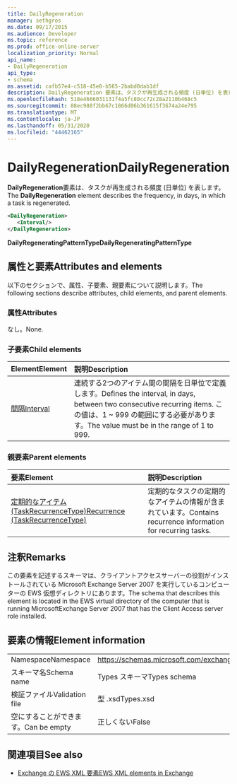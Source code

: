 ```yaml
---
title: DailyRegeneration
manager: sethgros
ms.date: 09/17/2015
ms.audience: Developer
ms.topic: reference
ms.prod: office-online-server
localization_priority: Normal
api_name:
- DailyRegeneration
api_type:
- schema
ms.assetid: cafb57e4-c518-45e0-b565-2babd0dab1df
description: DailyRegeneration 要素は、タスクが再生成される頻度 (日単位) を表します。
ms.openlocfilehash: 518e4666031131f4a5fc80cc72c28a2110b468c5
ms.sourcegitcommit: 88ec988f2bb67c1866d06b361615f3674a24e795
ms.translationtype: MT
ms.contentlocale: ja-JP
ms.lasthandoff: 05/31/2020
ms.locfileid: "44462165"
---
```

# <a name="dailyregeneration"></a><span data-ttu-id="806e2-103">DailyRegeneration</span><span class="sxs-lookup"><span data-stu-id="806e2-103">DailyRegeneration</span></span>

<span data-ttu-id="806e2-104">**DailyRegeneration**要素は、タスクが再生成される頻度 (日単位) を表します。</span><span class="sxs-lookup"><span data-stu-id="806e2-104">The **DailyRegeneration** element describes the frequency, in days, in which a task is regenerated.</span></span> 
  
```xml
<DailyRegeneration>
   <Interval/>
</DailyRegeneration>
```

<span data-ttu-id="806e2-105">**DailyRegeneratingPatternType**</span><span class="sxs-lookup"><span data-stu-id="806e2-105">**DailyRegeneratingPatternType**</span></span>

## <a name="attributes-and-elements"></a><span data-ttu-id="806e2-106">属性と要素</span><span class="sxs-lookup"><span data-stu-id="806e2-106">Attributes and elements</span></span>

<span data-ttu-id="806e2-107">以下のセクションで、属性、子要素、親要素について説明します。</span><span class="sxs-lookup"><span data-stu-id="806e2-107">The following sections describe attributes, child elements, and parent elements.</span></span>
  
### <a name="attributes"></a><span data-ttu-id="806e2-108">属性</span><span class="sxs-lookup"><span data-stu-id="806e2-108">Attributes</span></span>

<span data-ttu-id="806e2-109">なし。</span><span class="sxs-lookup"><span data-stu-id="806e2-109">None.</span></span>
  
### <a name="child-elements"></a><span data-ttu-id="806e2-110">子要素</span><span class="sxs-lookup"><span data-stu-id="806e2-110">Child elements</span></span>

|<span data-ttu-id="806e2-111">**Element**</span><span class="sxs-lookup"><span data-stu-id="806e2-111">**Element**</span></span>|<span data-ttu-id="806e2-112">**説明**</span><span class="sxs-lookup"><span data-stu-id="806e2-112">**Description**</span></span>|
|:-----|:-----|
|[<span data-ttu-id="806e2-113">間隔</span><span class="sxs-lookup"><span data-stu-id="806e2-113">Interval</span></span>](interval.md) <br/> |<span data-ttu-id="806e2-114">連続する2つのアイテム間の間隔を日単位で定義します。</span><span class="sxs-lookup"><span data-stu-id="806e2-114">Defines the interval, in days, between two consecutive recurring items.</span></span> <span data-ttu-id="806e2-115">この値は、1 ~ 999 の範囲にする必要があります。</span><span class="sxs-lookup"><span data-stu-id="806e2-115">The value must be in the range of 1 to 999.</span></span>  <br/> |
   
### <a name="parent-elements"></a><span data-ttu-id="806e2-116">親要素</span><span class="sxs-lookup"><span data-stu-id="806e2-116">Parent elements</span></span>

|<span data-ttu-id="806e2-117">**要素**</span><span class="sxs-lookup"><span data-stu-id="806e2-117">**Element**</span></span>|<span data-ttu-id="806e2-118">**説明**</span><span class="sxs-lookup"><span data-stu-id="806e2-118">**Description**</span></span>|
|:-----|:-----|
|[<span data-ttu-id="806e2-119">定期的なアイテム (TaskRecurrenceType)</span><span class="sxs-lookup"><span data-stu-id="806e2-119">Recurrence (TaskRecurrenceType)</span></span>](recurrence-taskrecurrencetype.md) <br/> |<span data-ttu-id="806e2-120">定期的なタスクの定期的なアイテムの情報が含まれています。</span><span class="sxs-lookup"><span data-stu-id="806e2-120">Contains recurrence information for recurring tasks.</span></span>  <br/> |
   
## <a name="remarks"></a><span data-ttu-id="806e2-121">注釈</span><span class="sxs-lookup"><span data-stu-id="806e2-121">Remarks</span></span>

<span data-ttu-id="806e2-122">この要素を記述するスキーマは、クライアントアクセスサーバーの役割がインストールされている Microsoft Exchange Server 2007 を実行しているコンピューターの EWS 仮想ディレクトリにあります。</span><span class="sxs-lookup"><span data-stu-id="806e2-122">The schema that describes this element is located in the EWS virtual directory of the computer that is running MicrosoftExchange Server 2007 that has the Client Access server role installed.</span></span>
  
## <a name="element-information"></a><span data-ttu-id="806e2-123">要素の情報</span><span class="sxs-lookup"><span data-stu-id="806e2-123">Element information</span></span>

|||
|:-----|:-----|
|<span data-ttu-id="806e2-124">Namespace</span><span class="sxs-lookup"><span data-stu-id="806e2-124">Namespace</span></span>  <br/> |https://schemas.microsoft.com/exchange/services/2006/types  <br/> |
|<span data-ttu-id="806e2-125">スキーマ名</span><span class="sxs-lookup"><span data-stu-id="806e2-125">Schema name</span></span>  <br/> |<span data-ttu-id="806e2-126">Types スキーマ</span><span class="sxs-lookup"><span data-stu-id="806e2-126">Types schema</span></span>  <br/> |
|<span data-ttu-id="806e2-127">検証ファイル</span><span class="sxs-lookup"><span data-stu-id="806e2-127">Validation file</span></span>  <br/> |<span data-ttu-id="806e2-128">型 .xsd</span><span class="sxs-lookup"><span data-stu-id="806e2-128">Types.xsd</span></span>  <br/> |
|<span data-ttu-id="806e2-129">空にすることができます。</span><span class="sxs-lookup"><span data-stu-id="806e2-129">Can be empty</span></span>  <br/> |<span data-ttu-id="806e2-130">正しくない</span><span class="sxs-lookup"><span data-stu-id="806e2-130">False</span></span>  <br/> |
   
## <a name="see-also"></a><span data-ttu-id="806e2-131">関連項目</span><span class="sxs-lookup"><span data-stu-id="806e2-131">See also</span></span>

- [<span data-ttu-id="806e2-132">Exchange の EWS XML 要素</span><span class="sxs-lookup"><span data-stu-id="806e2-132">EWS XML elements in Exchange</span></span>](ews-xml-elements-in-exchange.md)

